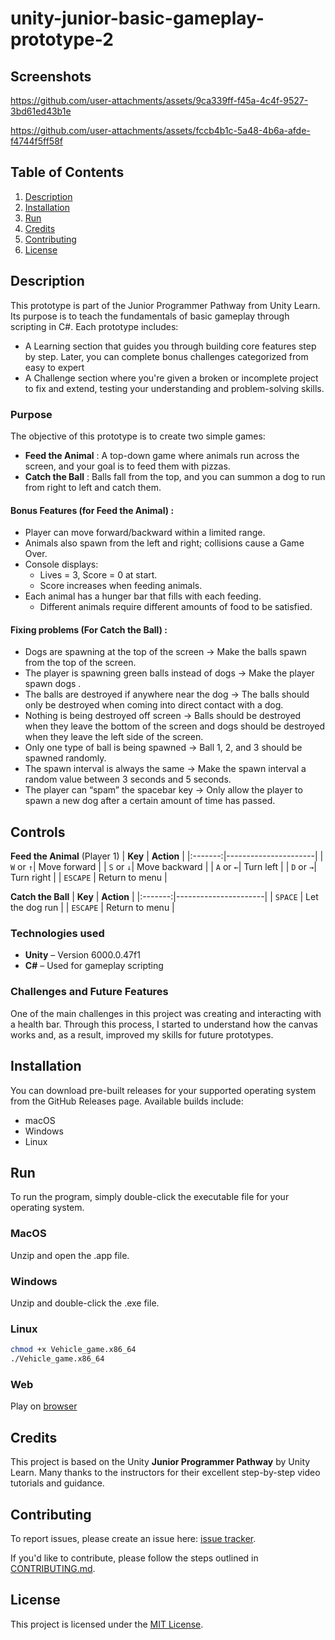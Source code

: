 # unity-junior-basic-gameplay-prototype-2

## Screenshots

https://github.com/user-attachments/assets/9ca339ff-f45a-4c4f-9527-3bd61ed43b1e

https://github.com/user-attachments/assets/fccb4b1c-5a48-4b6a-afde-f4744f5ff58f

## Table of Contents
1. [Description](#description)
2. [Installation](#installation)
3. [Run](#run)
4. [Credits](#credits)
5. [Contributing](#contributing)
6. [License](#license)

## Description

This prototype is part of the Junior Programmer Pathway from Unity Learn. Its purpose is to teach the fundamentals of basic gameplay through scripting in C#.
Each prototype includes:
- A Learning section that guides you through building core features step by step. Later, you can complete bonus challenges categorized from easy to expert
- A Challenge section where you're given a broken or incomplete project to fix and extend, testing your understanding and problem-solving skills.

### Purpose

The objective of this prototype is to create two simple games:

- **Feed the Animal** : A top-down game where animals run across the screen, and your goal is to feed them with pizzas.
- **Catch the Ball** : Balls fall from the top, and you can summon a dog to run from right to left and catch them.

#### Bonus Features (for Feed the Animal) :
- Player can move forward/backward within a limited range.
- Animals also spawn from the left and right; collisions cause a Game Over.
- Console displays:
  - Lives = 3, Score = 0 at start.
  - Score increases when feeding animals.
- Each animal has a hunger bar that fills with each feeding.
  - Different animals require different amounts of food to be satisfied.

#### Fixing problems (For Catch the Ball) : 
- Dogs are spawning at the top of the screen -> Make the balls spawn from the top of the screen.
- The player is spawning green balls instead of dogs -> Make the player spawn dogs .
- The balls are destroyed if anywhere near the dog -> The balls should only be destroyed when coming into direct contact with a dog.
- Nothing is being destroyed off screen -> Balls should be destroyed when they leave the bottom of the screen and dogs should be destroyed when they leave the left side of the screen.
- Only one type of ball is being spawned -> Ball 1, 2, and 3 should be spawned randomly.
- The spawn interval is always the same -> Make the spawn interval a random value between 3 seconds and 5 seconds.
- The player can “spam” the spacebar key -> Only allow the player to spawn a new dog after a certain amount of time has passed.
## Controls

**Feed the Animal** (Player 1)
| **Key** | **Action**           |
|:-------:|----------------------|
| `W` or `↑`| Move forward       |
| `S` or `↓`| Move backward      |
| `A` or `←`| Turn left          |
| `D` or `→`| Turn right         |
| `ESCAPE`  | Return to menu     |

**Catch the Ball**
| **Key** | **Action**           |
|:-------:|----------------------|
| `SPACE`  | Let the dog run     |
| `ESCAPE`  | Return to menu     |

### Technologies used

- **Unity** – Version 6000.0.47f1
- **C#** – Used for gameplay scripting
  
### Challenges and Future Features

One of the main challenges in this project was creating and interacting with a health bar. Through this process, I started to understand how the canvas works and, as a result, improved my skills for future prototypes.

## Installation

You can download pre-built releases for your supported operating system from the GitHub Releases page. Available builds include:
- macOS
- Windows
- Linux

## Run

To run the program, simply double-click the executable file for your operating system.

### MacOS

Unzip and open the .app file.

### Windows

Unzip and double-click the .exe file.

### Linux

```bash
chmod +x Vehicle_game.x86_64
./Vehicle_game.x86_64
```

### Web

Play on [browser](https://vpekdas.github.io/unity-junior-player-control-prototype-2/)

## Credits

This project is based on the Unity **Junior Programmer Pathway** by Unity Learn.
Many thanks to the instructors for their excellent step-by-step video tutorials and guidance.

## Contributing

To report issues, please create an issue here:  [issue tracker](https://github.com/Vpekdas/unity-junior-player-control-prototype-1/issues).

If you'd like to contribute, please follow the steps outlined in [CONTRIBUTING.md](CONTRIBUTING.md).

## License

This project is licensed under the [MIT License](LICENSE).
